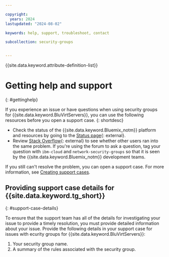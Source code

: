 ```yaml
---

copyright:
  years: 2024
lastupdated: "2024-08-02"

keywords: help, support, troubleshoot, contact

subcollection: security-groups


---
```


{{site.data.keyword.attribute-definition-list}}

# Getting help and support
{: #gettinghelp}

If you experience an issue or have questions when using security groups for {{site.data.keyword.BluVirtServers}}, you can use the following resources before you open a support case.
{: shortdesc}

* Check the status of the {{site.data.keyword.Bluemix_notm}} platform and resources by going to the [Status page](https://cloud.ibm.com/status){: external}.
* Review [Stack Overflow](https://stackoverflow.com/search?q=network-security-groups+ibm-cloud){: external} to see whether other users ran into the same problem. If you're using the forum to ask a question, tag your question with `ibm-cloud` and `network-security-groups` so that it is seen by the {{site.data.keyword.Bluemix_notm}} development teams.

If you still can't resolve the problem, you can open a support case. For more information, see [Creating support cases](/docs/get-support?topic=get-support-open-case).

## Providing support case details for {{site.data.keyword.tg_short}}
{: #support-case-details}

To ensure that the support team has all of the details for investigating your issue to provide a timely resolution, you must provide detailed information about your issue. Provide the following details in your support case for issues with ecurity groups for {{site.data.keyword.BluVirtServers}}:

1. Your security group name.
2. A summary of the rules associated with the security group.

